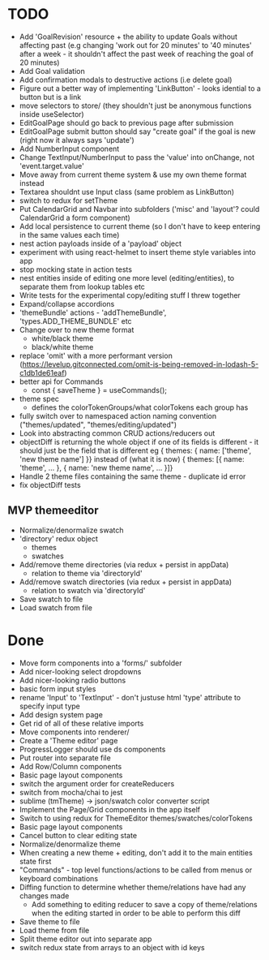 # TODO

- Add 'GoalRevision' resource + the ability to update Goals without affecting past (e.g changing 'work out for 20 minutes' to '40 minutes' after a week - it shouldn't affect the past week of reaching the goal of 20 minutes)
- Add Goal validation
- Add confirmation modals to destructive actions (i.e delete goal)
- Figure out a better way of implementing 'LinkButton' - looks idential to a button but is a link
- move selectors to store/ (they shouldn't just be anonymous functions inside useSelector)
- EditGoalPage should go back to previous page after submission
- EditGoalPage submit button should say "create goal" if the goal is new (right now it always says 'update')
- Add NumberInput component
- Change TextInput/NumberInput to pass the 'value' into onChange, not 'event.target.value'
- Move away from current theme system & use my own theme format instead
- Textarea shouldnt use Input class (same problem as LinkButton)
- switch to redux for setTheme
- Put CalendarGrid and Navbar into subfolders ('misc' and 'layout'? could CalendarGrid a form component)
- Add local persistence to current theme (so I don't have to keep entering in the same values each time)
- nest action payloads inside of a 'payload' object
- experiment with using react-helmet to insert theme style variables into app
- stop mocking state in action tests
- nest entities inside of editing one more level (editing/entities), to separate them from lookup tables etc
- Write tests for the experimental copy/editing stuff I threw together
- Expand/collapse accordions
- 'themeBundle' actions - 'addThemeBundle', 'types.ADD_THEME_BUNDLE' etc
- Change over to new theme format
  - white/black theme
  - black/white theme
- replace 'omit' with a more performant version (https://levelup.gitconnected.com/omit-is-being-removed-in-lodash-5-c1db1de61eaf)
- better api for Commands
  - const { saveTheme } = useCommands();
- theme spec
  - defines the colorTokenGroups/what colorTokens each group has
- fully switch over to namespaced action naming convention ("themes/updated", "themes/editing/updated")
- Look into abstracting common CRUD actions/reducers out
- objectDiff is returning the whole object if one of its fields is different - it should just be the field that is different eg
  { themes: { name: ['theme', 'new theme name'] }}
  instead of (what it is now)
  { themes: [{ name: 'theme', ... }, { name: 'new theme name', ... }]}
- Handle 2 theme files containing the same theme - duplicate id error
- fix objectDiff tests

## MVP themeeditor

- Normalize/denormalize swatch
- 'directory' redux object
  - themes
  - swatches
- Add/remove theme directories (via redux + persist in appData)
  - relation to theme via 'directoryId'
- Add/remove swatch directories (via redux + persist in appData)
  - relation to swatch via 'directoryId'
- Save swatch to file
- Load swatch from file

# Done

- Move form components into a 'forms/' subfolder
- Add nicer-looking select dropdowns
- Add nicer-looking radio buttons
- basic form input styles
- rename 'Input' to 'TextInput' - don't justuse html 'type' attribute to specify input type
- Add design system page
- Get rid of all of these relative imports
- Move components into renderer/
- Create a 'Theme editor' page
- ProgressLogger should use ds components
- Put router into separate file
- Add Row/Column components
- Basic page layout components
- switch the argument order for createReducers
- switch from mocha/chai to jest
- sublime (tmTheme) -> json/swatch color converter script
- Implement the Page/Grid components in the app itself
- Switch to using redux for ThemeEditor themes/swatches/colorTokens
- Basic page layout components
- Cancel button to clear editing state
- Normalize/denormalize theme
- When creating a new theme + editing, don't add it to the main entities state first
- "Commands" - top level functions/actions to be called from menus or keyboard combinations
- Diffing function to determine whether theme/relations have had any changes made
  - Add something to editing reducer to save a copy of theme/relations when the editing started
    in order to be able to perform this diff
- Save theme to file
- Load theme from file
- Split theme editor out into separate app
- switch redux state from arrays to an object with id keys
